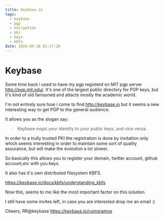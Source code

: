```yaml
---
title: keybase.io
tags:
  - keybase
  - pgp
  - encryption
  - pki
  - keys
  - kbfs
date: 2016-09-18 01:17:20
---
```



# Keybase

Some time back i used to have my pgp registerd on MIT pgp server http://pgp.mit.edu/. It's one of the largest public directory for PGP keys, but it's kind of old fanisoned and attacts mostly the academic world.

I'm not entirely sure how i come to find http://keybase.io but it seems a new interesting way to get PGP to the general audience.

It allows you as the slogan say:

> Keybase maps your identity to your public keys, and vice versa.

In order to a trully trusted PKI the registration is done by invitation only which seems interesting in order to maintain some sort of quality assurance, but will make the evolution a lot slower.

So basically this allows you to register your domain, twitter account, github account,etc with you keys.

It also has it's own distributed filesystem KBFS.

https://keybase.io/docs/kbfs/understanding_kbfs

Now this, seems to me like the most important factor on this solution.

I still have some invites left, in case you are interested drop me an email :)

Cheers, 
RR@keybase
https://keybase.io/ruimsramos